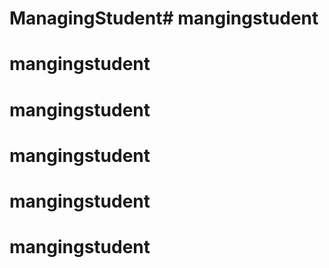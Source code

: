 # ManagingStudent# mangingstudent
# mangingstudent
# mangingstudent
# mangingstudent
# mangingstudent
# mangingstudent
